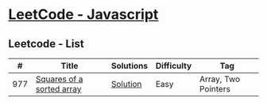 # [LeetCode - Javascript](https://leetcode.com/problemset/algorithms/) 


## Leetcode - List 

|  #  |      Title     |   Solutions   |  Difficulty  | Tag                   
|-----|----------------|---------------|--------------|-------------
|977|[Squares of a sorted array](https://leetcode.com/problems/squares-of-a-sorted-array/)|[Solution](../master/src/solutions/977.js) |Easy|Array, Two Pointers|
